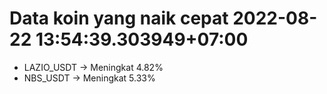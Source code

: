 # Data koin yang naik cepat 2022-08-22 13:54:39.303949+07:00

* LAZIO_USDT -> Meningkat 4.82%
* NBS_USDT -> Meningkat 5.33%

